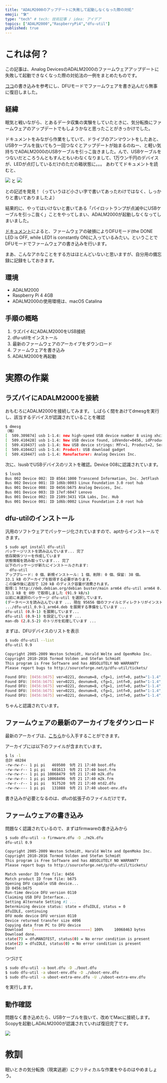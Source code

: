 ```yaml
---
title: "ADALM2000のアップデートに失敗して起動しなくなった際の対処"
emoji: "🛠️"
type: "tech" # tech: 技術記事 / idea: アイデア
topics: ["ADALM2000","RaspberryPi4","dfu-util"]
published: true
---
```


# これは何？

この記事は、Analog DevicesのADALM2000のファームウェアアップデートに失敗して起動できなくなった際の対処法の一例をまとめたものです。

 [ココ](https://ez.analog.com/adieducation/university-program/f/q-a/120005/adalm-2000-when-i-update-the-firmware-i-turn-off-the-power-during-led-blinking-by-mistaken-after-that-no-working-how-to-be-alive-it-again)の書き込みを参考にし、DFUモードでファームウェアを書き込んだら無事に復旧しました。

## 経緯

眠気と戦いながら、とあるデータ収集の実験をしていたときに、気分転換にファームウェアのアップデートでもしようかなと思ったことがきっかけでした。

ドキュメントをみながら作業をしていて、ドライブのアンマウントをしたあと、USBケーブルを抜いてもう一回つなぐとアップデートが始まるのねー、と軽い気持ちでADALM2000のUSBケーブルを引っこ抜きました。んで、USBケーブルをつないだところうんともすんともいわなくなりまして、1万ウン千円のデバイスが、LEDが点灯しているだけのただの箱状態に。。。
あわててドキュメントを読むと、


![](/images/2022-09-09-06-46-34.png)
と
![](/images/2022-09-09-06-46-45.png)


との記述を発見！（っていうほど小さい字で書いてあったわけではなく、しっかりと書いてありましたよ）

結果的に、やってはいけないと書いてある「パイロットランプが点滅中にUSBケーブルを引っこ抜く」ことをやってしまい、ADALM2000が起動しなくなってしまいました。

[ドキュメント](https://wiki.analog.com/university/tools/pluto/users/firmware)によると、ファームウェアの破損によりDFUモード(the DONE LED is OFF, while LED1 is constantly ON)に入っているみたい。ということでDFUモードでファームウェアの書き込みを行います。

まあ、こんなアホなことをする方はほとんどいないと思いますが、自分用の備忘録に記録をしておきます。


## 環境

- ADALM2000
- Raspberry Pi 4 4GB
- ADALM2000の使用環境は、macOS Catalina

## 手順の概略

1. ラズパイ4にADALM2000をUSB接続
2. dfu-utilをインストール
3. 最新のファームウェアのアーカイブをダウンロード
4. ファ－ムウェアを書き込み
5. ADALM2000を再起動

# 実際の作業


## ラズパイにADALM2000を接続

おもむろにADALM2000を接続してみます。
しばらく間をあけてdmesgを実行し、該当するデバイスが認識されていることを確認

```sh
$ dmesg
（略）
[  509.309874] usb 1-1.4: new high-speed USB device number 8 using xhci_hcd
[  509.410428] usb 1-1.4: New USB device found, idVendor=0456, idProduct=b675, bcdDevice= 2.21
[  509.410437] usb 1-1.4: New USB device strings: Mfr=1, Product=2, SerialNumber=3
[  509.410442] usb 1-1.4: Product: USB download gadget
[  509.410447] usb 1-1.4: Manufacturer: Analog Devices Inc.
```

次に、lsusbでUSBデバイスのリストを確認。Device 008に認識されています。

```sh
$ lsusb
Bus 002 Device 002: ID 8564:1000 Transcend Information, Inc. JetFlash
Bus 002 Device 001: ID 1d6b:0003 Linux Foundation 3.0 root hub
Bus 001 Device 008: ID 0456:b675 Analog Devices, Inc. 
Bus 001 Device 003: ID 17ef:6047 Lenovo 
Bus 001 Device 002: ID 2109:3431 VIA Labs, Inc. Hub
Bus 001 Device 001: ID 1d6b:0002 Linux Foundation 2.0 root hub
```

## dfu-utilのインストール

汎用のソフトウェアでパッケージ化されていますので、aptからインストールできます。

```sh
$ sudo apt install dfu-util
パッケージリストを読み込んでいます... 完了
依存関係ツリーを作成しています                
状態情報を読み取っています... 完了
以下のパッケージが新たにインストールされます:
  dfu-util
アップグレード: 0 個、新規インストール: 1 個、削除: 0 個、保留: 38 個。
33.1 kB のアーカイブを取得する必要があります。
この操作後に追加で 120 kB のディスク容量が消費されます。
取得:1 http://deb.debian.org/debian buster/main arm64 dfu-util arm64 0.9-1 [33.1 kB]
33.1 kB を 0秒 で取得しました (91.9 kB/s)
以前に未選択のパッケージ dfu-util を選択しています。
(データベースを読み込んでいます ... 現在 95656 個のファイルとディレクトリがインストールされています。)
.../dfu-util_0.9-1_arm64.deb を展開する準備をしています ...
dfu-util (0.9-1) を展開しています...
dfu-util (0.9-1) を設定しています ...
man-db (2.8.5-2) のトリガを処理しています ...
```

まずは、DFUデバイスのリストを表示

```sh
$ sudo dfu-util --list
dfu-util 0.9

Copyright 2005-2009 Weston Schmidt, Harald Welte and OpenMoko Inc.
Copyright 2010-2016 Tormod Volden and Stefan Schmidt
This program is Free Software and has ABSOLUTELY NO WARRANTY
Please report bugs to http://sourceforge.net/p/dfu-util/tickets/

Found DFU: [0456:b675] ver=0221, devnum=8, cfg=1, intf=0, path="1-1.4", alt=4, name="spare.dfu", serial="UNKNOWN"
Found DFU: [0456:b675] ver=0221, devnum=8, cfg=1, intf=0, path="1-1.4", alt=3, name="uboot-env.dfu", serial="UNKNOWN"
Found DFU: [0456:b675] ver=0221, devnum=8, cfg=1, intf=0, path="1-1.4", alt=2, name="uboot-extra-env.dfu", serial="UNKNOWN"
Found DFU: [0456:b675] ver=0221, devnum=8, cfg=1, intf=0, path="1-1.4", alt=1, name="firmware.dfu", serial="UNKNOWN"
Found DFU: [0456:b675] ver=0221, devnum=8, cfg=1, intf=0, path="1-1.4", alt=0, name="boot.dfu", serial="UNKNOWN"
```
ちゃんと認識されています。

## ファームウェアの最新のアーカイブをダウンロード

最新のアーカイブは、[こちら](https://github.com/analogdevicesinc/m2k-fw/releases/tag/v0.26)から入手することができます。

アーカイブには以下のファイルが含まれています。


```sh
$ ls -l
合計 40284
-rw-rw-r-- 1 pi pi   469500  9月 21 17:40 boot.dfu
-rw-rw-r-- 1 pi pi   601613  9月 21 17:40 boot.frm
-rw-rw-r-- 1 pi pi 10068479  9月 21 17:40 m2k.dfu
-rw-rw-r-- 1 pi pi 10068496  9月 21 17:40 m2k.frm
-rw-r--r-- 1 pi pi   917520  9月 21 17:40 mtd2.dfu
-rw-rw---- 1 pi pi   131088  9月 21 17:40 uboot-env.dfu
```

書き込みが必要となるのは、dfuの拡張子のファイルだけです。


## ファームウェアの書き込み

問題なく認識されているので、まずはfirmwareの書き込みから


```sh
$ sudo dfu-util -a firmware.dfu -D ./m2k.dfu
dfu-util 0.9

Copyright 2005-2009 Weston Schmidt, Harald Welte and OpenMoko Inc.
Copyright 2010-2016 Tormod Volden and Stefan Schmidt
This program is Free Software and has ABSOLUTELY NO WARRANTY
Please report bugs to http://sourceforge.net/p/dfu-util/tickets/

Match vendor ID from file: 0456
Match product ID from file: b675
Opening DFU capable USB device...
ID 0456:b675
Run-time device DFU version 0110
Claiming USB DFU Interface...
Setting Alternate Setting #1 ...
Determining device status: state = dfuIDLE, status = 0
dfuIDLE, continuing
DFU mode device DFU version 0110
Device returned transfer size 4096
Copying data from PC to DFU device
Download	[=========================] 100%     10068463 bytes
Download done.
state(7) = dfuMANIFEST, status(0) = No error condition is present
state(2) = dfuIDLE, status(0) = No error condition is present
Done!
```
つづけて

```sh
$ sudo dfu-util -a boot.dfu -D ./boot.dfu
$ sudo dfu-util -a uboot-env.dfu -D ./uboot-env.dfu
$ sudo dfu-util -a uboot-extra-env.dfu -U ./uboot-extra-env.dfu
```

を実行します。

## 動作確認

問題なく書き込めたら、USBケーブルを抜いて、改めてMacに接続します。Scopyを起動しADALM2000が認識されていれば復旧完了です。

![](/images/2022-09-09-06-47-13.png)

# 教訓

眠いときの気分転換（現実逃避）にクリティカルな作業をやるのはやめましょう。


